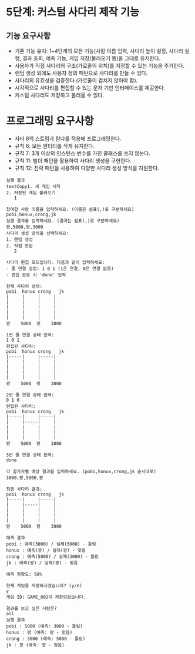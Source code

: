 # 5단계: 커스텀 사다리 제작 기능
## 기능 요구사항

- 기존 기능 유지: 1~4단계의 모든 기능(사람 이름 입력, 사다리 높이 설정, 사다리 실행, 결과 조회, 예측 기능, 게임 저장/불러오기 등)을 그대로 유지한다.
- 사용자가 직접 사다리의 구조(가로줄의 위치)를 지정할 수 있는 기능을 추가한다.
- 랜덤 생성 외에도 사용자 정의 패턴으로 사다리를 만들 수 있다.
- 사다리의 유효성을 검증한다 (가로줄이 겹치지 않아야 함).
- 시각적으로 사다리를 편집할 수 있는 문자 기반 인터페이스를 제공한다.
- 커스텀 사다리도 저장하고 불러올 수 있다.

# 프로그래밍 요구사항

- 자바 8의 스트림과 람다를 적용해 프로그래밍한다.
- 규칙 6: 모든 엔티티를 작게 유지한다.
- 규칙 7: 3개 이상의 인스턴스 변수를 가진 클래스를 쓰지 않는다.
- 규칙 11: 빌더 패턴을 활용하여 사다리 생성을 구현한다.
- 규칙 12: 전략 패턴을 사용하여 다양한 사다리 생성 방식을 지원한다.

```text
실행 결과
textCopy1. 새 게임 시작
2. 저장된 게임 불러오기
   1

참여할 사람 이름을 입력하세요. (이름은 쉼표(,)로 구분하세요)
pobi,honux,crong,jk
실행 결과를 입력하세요. (결과는 쉼표(,)로 구분하세요)
꽝,5000,꽝,3000
사다리 생성 방식을 선택하세요:
1. 랜덤 생성
2. 직접 편집
   2

사다리 편집 모드입니다. 다음과 같이 입력하세요:
- 줄 연결 설정: 1 0 1 (1은 연결, 0은 연결 없음)
- 편집 완료 시 'done' 입력

현재 사다리 상태:
pobi  honux crong   jk
|     |     |     |
|     |     |     |
|     |     |     |
|     |     |     |
|     |     |     |
꽝    5000  꽝    3000

1번 줄 연결 상태 입력:
1 0 1
편집된 사다리:
pobi  honux crong   jk
|-----|     |-----|
|     |     |     |
|     |     |     |
|     |     |     |
|     |     |     |
꽝    5000  꽝    3000

2번 줄 연결 상태 입력:
0 1 0
편집된 사다리:
pobi  honux crong   jk
|-----|     |-----|
|     |-----|     |
|     |     |     |
|     |     |     |
|     |     |     |
꽝    5000  꽝    3000

3번 줄 연결 상태 입력:
done

각 참가자별 예상 결과를 입력하세요. (pobi,honux,crong,jk 순서대로)
3000,꽝,5000,꽝

최종 사다리 결과:
pobi  honux crong   jk
|-----|     |-----|
|     |-----|     |
|     |     |     |
|     |     |     |
|     |     |     |
꽝    5000  꽝    3000

예측 결과
pobi : 예측(3000) / 실제(5000) - 틀림
honux : 예측(꽝) / 실제(꽝) - 맞음
crong : 예측(5000) / 실제(3000) - 틀림
jk : 예측(꽝) / 실제(꽝) - 맞음

예측 정확도: 50%

현재 게임을 저장하시겠습니까? (y/n)
y
게임 ID: GAME_002이 저장되었습니다.

결과를 보고 싶은 사람은?
all
실행 결과
pobi : 5000 (예측: 3000 - 틀림)
honux : 꽝 (예측: 꽝 - 맞음)
crong : 3000 (예측: 5000 - 틀림)
jk : 꽝 (예측: 꽝 - 맞음)
```
